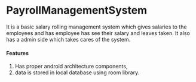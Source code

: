 # PayrollManagementSystem
It is a basic salary rolling management system which gives salaries to the employees and has employee has see their salary and leaves taken.
It also has a admin side which takes cares of the system.

#### Features
1. Has proper android architecture components,
2. data is stored in local database using room library.
